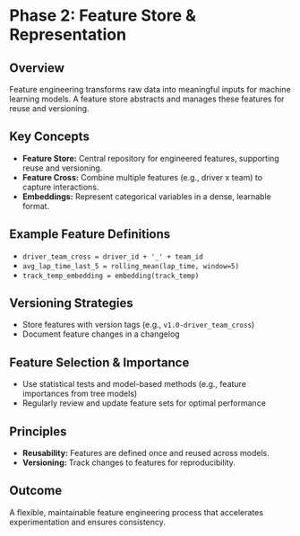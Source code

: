 # Phase 2: Feature Store & Representation

## Overview

Feature engineering transforms raw data into meaningful inputs for machine learning models. A feature store abstracts and manages these features for reuse and versioning.

## Key Concepts

- **Feature Store:** Central repository for engineered features, supporting reuse and versioning.
- **Feature Cross:** Combine multiple features (e.g., driver x team) to capture interactions.
- **Embeddings:** Represent categorical variables in a dense, learnable format.

## Example Feature Definitions

- `driver_team_cross = driver_id + '_' + team_id`
- `avg_lap_time_last_5 = rolling_mean(lap_time, window=5)`
- `track_temp_embedding = embedding(track_temp)`

## Versioning Strategies

- Store features with version tags (e.g., `v1.0-driver_team_cross`)
- Document feature changes in a changelog

## Feature Selection & Importance

- Use statistical tests and model-based methods (e.g., feature importances from tree models)
- Regularly review and update feature sets for optimal performance

## Principles

- **Reusability:** Features are defined once and reused across models.
- **Versioning:** Track changes to features for reproducibility.

## Outcome

A flexible, maintainable feature engineering process that accelerates experimentation and ensures consistency.
